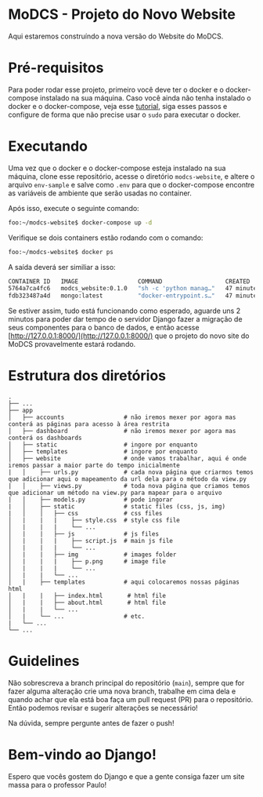 # MoDCS - Projeto do Novo Website
Aqui estaremos construíndo a nova versão do Website do MoDCS.

# Pré-requisitos
Para poder rodar esse projeto, primeiro você deve ter o docker e o docker-compose instalado na sua máquina. Caso você ainda não tenha instalado o docker e o docker-compose, veja esse [tutorial](https://dev.to/semirteskeredzic/docker-docker-compose-on-ubuntu-20-04-server-4h3k), siga esses passos e configure de forma que não precise usar o `sudo` para executar o docker.

# Executando
Uma vez que o docker e o docker-compose esteja instalado na sua máquina, clone esse repositório, acesse o diretório `modcs-website`, e altere o arquivo `env-sample` e salve como `.env` para que o docker-compose encontre as variáveis de ambiente que serão usadas no container.

Após isso, execute o seguinte comando:
```bash
foo:~/modcs-website$ docker-compose up -d
```
Verifique se dois containers estão rodando com o comando:
```bash
foo:~/modcs-website$ docker ps
```
A saída deverá ser similiar a isso:
```bash
CONTAINER ID   IMAGE                 COMMAND                  CREATED          STATUS          PORTS                                           NAMES
5764a7ca4fc6   modcs_website:0.1.0   "sh -c 'python manag…"   47 minutes ago   Up 47 minutes   0.0.0.0:8000->8000/tcp, :::8000->8000/tcp       modcs_website
fdb323487a4d   mongo:latest          "docker-entrypoint.s…"   47 minutes ago   Up 47 minutes   0.0.0.0:27017->27017/tcp, :::27017->27017/tcp   modcs_website_mongo
```
Se estiver assim, tudo está funcionando como esperado, aguarde uns 2 minutos para poder dar tempo de o servidor Django fazer a migração de seus componentes para o banco de dados, e então acesse [http://127.0.0.1:8000/](http://127.0.0.1:8000/) que o projeto do novo site do MoDCS provavelmente estará rodando.

# Estrutura dos diretórios
```console
.
├── ...
├── app
│   ├── accounts                 # não iremos mexer por agora mas conterá as páginas para acesso à área restrita
│   ├── dashboard                # não iremos mexer por agora mas conterá os dashboards
│   ├── static                   # ingore por enquanto
│   ├── templates                # ingore por enquanto
│   ├── website                  # onde vamos trabalhar, aqui é onde iremos passar a maior parte do tempo inicialmente
|   │    ├── urls.py             # cada nova página que criarmos temos que adicionar aqui o mapeamento da url dela para o método da view.py
|   │    ├── views.py            # toda nova página que criamos temos que adicionar um método na view.py para mapear para o arquivo
|   │    ├── models.py           # pode ingorar
|   │    ├── static              # static files (css, js, img)
|   │    │   ├── css             # css files
│   |    |   |    ├── style.css  # style css file
│   |    |   |    └── ...
│   |    |   ├── js              # js files
│   |    |   |    ├── script.js  # main js file
│   |    |   |    └── ...
│   |    |   ├── img             # images folder
│   |    |   |    ├── p.png      # image file
│   |    |   |    └── ...
│   |    |   └── ...
│   |    ├── templates           # aqui colocaremos nossas páginas html
│   |    |   ├── index.html       # html file
│   |    |   ├── about.html       # html file
│   |    |   └── ...
│   |    └── ...                 # etc.
|   └── ...
└── ...
```

# Guidelines
Não sobrescreva a branch principal do repositório (`main`), sempre que for fazer alguma alteração crie uma nova branch, trabalhe em cima dela e quando achar que ela está boa faça um pull request (PR) para o repositório. Então podemos revisar e sugerir alterações se necessário!

Na dúvida, sempre pergunte antes de fazer o push!

# Bem-vindo ao Django!
Espero que vocês gostem do Django e que a gente consiga fazer um site massa para o professor Paulo!